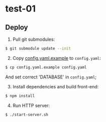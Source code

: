 test-01
=======

Deploy
------

1. Pull git submodules:

  ```bash
  $ git submodule update --init 
  ```
2. Copy [config.yaml.example](./config.yaml.example) to `config.yaml`:

  ```bash
  $ cp config.yaml.example config.yaml
  ```

  And set correct 'DATABASE' in `config.yaml`;
  
3. Install dependencies and build front-end:

  ```bash
  $ npm install
  ```

4. Run HTTP server:

  ```bash
  $ ./start-server.sh
  ```
